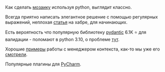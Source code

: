 Как сделать [мозаику](https://towardsdatascience.com/how-to-generate-roman-style-mosaics-with-python-11d5aa021b09#7460-3fa71b13e227) используя python, выглядит классно.

Всегда приятно написать элегантное решение с помощью регулярных выражений, неплохая [статья](https://habr.com/ru/company/skillbox/blog/552360/) на хабре, для начинающих.

Есть вероятность что популярную библиотеку [pydantic](https://github.com/samuelcolvin/pydantic) 6.1K ⭐ для валидации - поломают в python 3.10, о проблеме [тут](https://github.com/samuelcolvin/pydantic/issues/2678).

Хорошие [примеры](https://nbviewer.jupyter.org/github/RadoslawB/learning-machine-learning/blob/master/notebooks/python-api/context-manager-examples.ipynb) работы с менеджером контекста, как-то мы уже его [смотрели](https://t.me/casual_python/16).

Популярные плагины для [PyCharm](https://www.reddit.com/r/Python/comments/mpk7c1/what_are_your_favorite_pycharm_plugins/).
